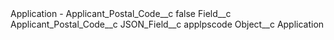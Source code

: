 <?xml version="1.0" encoding="UTF-8"?>
<CustomMetadata xmlns="http://soap.sforce.com/2006/04/metadata" xmlns:xsi="http://www.w3.org/2001/XMLSchema-instance" xmlns:xsd="http://www.w3.org/2001/XMLSchema">
    <label>Application - Applicant_Postal_Code__c</label>
    <protected>false</protected>
    <values>
        <field>Field__c</field>
        <value xsi:type="xsd:string">Applicant_Postal_Code__c</value>
    </values>
    <values>
        <field>JSON_Field__c</field>
        <value xsi:type="xsd:string">applpscode</value>
    </values>
    <values>
        <field>Object__c</field>
        <value xsi:type="xsd:string">Application</value>
    </values>
</CustomMetadata>
